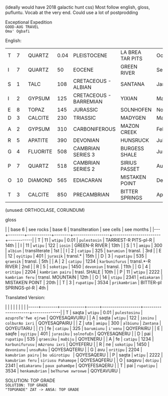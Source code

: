 (ideally would have 2018 galactic hunt css)
Most follow english, gloss, pufluntu. Vocab at the very end. Could use a lot of postprodding

Exceptional Expedition  
`GOOD-AUG TRAVEL`  
`Oma' Ogbafi`  

English:

|   | |  | | |  |  |
|---|----|----------|------|------------------------|------------------|-----------|
| T | 7  | QUARTZ   | 0.04 | PLEISTOCENE            | LA BREA TAR PITS | October   |
| I | 7  | QUARTZ   | 50   | EOCENE                 | GREEN RIVER      | September |
| S | 1  | TALC     | 108  | CRETACEOUS - ALBIAN    | SANTANA          | January   |
| I | 2  | GYPSUM   | 125  | CRETACEOUS - BARREMIAN | YIXIAN           | March     |
| E | 8  | TOPAZ    | 145  | JURASSIC               | SOLNHOFEN        | November  |
| D | 3  | CALCITE  | 230  | TRIASSIC               | MADYGEN          | May       |
| A | 2  | GYPSUM   | 310  | CARBONIFEROUS          | MAZON CREEK      | February  |
| R | 5  | APATITE  | 390  | DEVONIAN               | HUNSRUCK         | July      |
| G | 4  | FLUORITE | 508  | CAMBRIAN SERIES 3      | BURGESS SHALE    | June      |
| P | 7  | QUARTZ   | 518  | CAMBRIAN SERIES 2      | SIRIUS PASSET    | August    |
| O | 10 | DIAMOND  | 565  | EDIACARAN              | MISTAKEN POINT   | December  |
| T | 3  | CALCITE  | 850  | PRECAMBRIAN            | BITTER SPRINGS   | April     |

(unused: ORTHOCLASE, CORUNDUM)

gloss

|   | base 6 | see rocks  | base 6 | transliteration  | see cells              | see months |
|---+--------+------------+--------+------------------+------------------------+------------|
| T |     11 | `wtipu`    |   0.01 | `pulestosin`     | TARRIEST-R PITS-pl-R   | 14th       |
| I |     11 | `wtipu`    |    122 | `iosin`          | GREEN-R RIVER          | 13th       |
| S |      1 | `amipu`    |    300 | `albiun`         | transliterate          | 1st        |
| I |      2 | `catipu`   |    325 | `barumiun`       | transl.                | 3rd        |
| E |     12 | `oyitipu`  |    401 | `jurasik`        | transl.*               | 15th       |
| D |      3 | `rupatipu` |    535 | `qraesik`        | transl.                | 5th        |
| A |      2 | `catipu`   |   1234 | `karbunifurus`   | transl.*-R  RIVER      | 2nd        |
| R |      5 | `sokotipu` |   1450 | `devoniun`       | transl.                | 11th       |
| G |      4 | `oritipu`  |   2204 | `kambrian pairu` | trasl. SHALE           | 10th       |
| P |     11 | `wtipu`    |   2222 | `kambrian feru`  | transl. MOUNTAIN       | 12th       |
| O |     14 | `stipu`    |   2341 | `ediakaran`      | MISTAKEN POINT         | 20th       |
| T |      3 | `rupatipu` |   3534 | `prikambrian`    | BITTER-pl SPRINGS-pl-R | 4th        |


Translated Version:

|     |        |            |      |                   |                     |              |
|-----+--------+------------+------+-------------------+---------------------+--------------|
| T   | saqta  | `wtipu`    | 0.01 | `pulestosinu`     | `azuproTe'fwe ejrwe`  | QOYESAQAVURU |
| A   | saqta  | `wtipu`    |  122 | `iosinu`          | `colburAo ixri`     | QOYESAQPAIRU |
| Z   | uta    | `amipu`    |  300 | `albiunu`         | `Zantana`           | QOYEUTARU    |
| (') | fe     | `catipu`   |  325 | `barumiunu`       | `i'xenu`            | QOYEPAIRU    |
| E   | saqfe  | `oyitipu`  |  401 | `jurasiku`        | `solnofuEn`         | QOYESAQNERU  |
| D   | pai    | `rupatipu` |  535 | `qraesiku`        | `maDiju`            | QOYENERU     |
| A   | fe     | `catipu`   | 1234 | `karbunifurusu`   | `mAzronu ixri`      | QOYEFERU     |
| R   | ne     | `sokotipu` | 1450 | `devoniunu`       | `unsuRuku`          | QOYESAQTERU  |
| G   | avu    | `oritipu`  | 2204 | `kamubrian pairu` | `bo uGirotipu `     | QOYESAQERU   |
| P   | saqta  | `wtipu`    | 2222 | `kamubrian feru`  | `siriusu Pahamope`  | QOYESAQFERU  |
| O   | saqavu | `dotipu`   | 2341 | `ediakaranu`      | `paux pahamOpe`     | QOYEFESAQERU |
| T   | pai    | `rupatipu` | 3534 | `henkamubrian`    | `beThurwe xwroxwe`  | QOYEAVURU    |


SOLUTION: TOP GRADE  
`SOLUTION: TOP GRADE`  
`"TOPGRADE" ZAT -> ANSA: TOP GRADE`  
